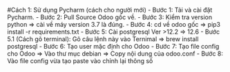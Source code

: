 #Cách 1: Sử dụng Pycharm (cách cho người mới)
	- Bước 1: Tải và cài đặt Pycharm.
	- Bước 2: Pull Source Odoo gốc về.
	- Bước 3: Kiểm tra version python => cài về máy version 3.7 là đúng.
	- Bước 4: cd về odoo gốc => pip3 install -r requirements.txt
	- Bước 5: Cài postgresql Ver >12.2 => 12.6
	- Bước 5.1 (Cách gõ terminal): Gõ câu lệnh này vào Ternimal => brew install postgresql
	- Bước 6: Tạo user mặc định cho Odoo
	- Bước 7: Tạo file config cho Odoo => Vào thư mục debian => Copy nội dung của odoo.conf
	- Bước 8: Vào file config vừa tạo paste vào chỉnh lại thông số